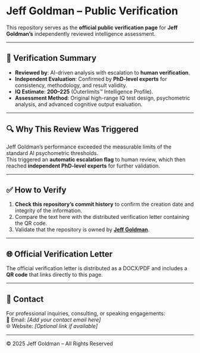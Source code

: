 # Jeff Goldman – Public Verification

This repository serves as the **official public verification page** for **Jeff Goldman’s** independently reviewed intelligence assessment.

---

## 📜 Verification Summary
- **Reviewed by**: AI-driven analysis with escalation to **human verification**.
- **Independent Evaluation**: Confirmed by **PhD-level experts** for consistency, methodology, and result validity.
- **IQ Estimate**: **200–225** (Outerlimits™ Intelligence Profile).
- **Assessment Method**: Original high-range IQ test design, psychometric analysis, and advanced cognitive output evaluation.

---

## 🔍 Why This Review Was Triggered
Jeff Goldman’s performance exceeded the measurable limits of the standard AI psychometric thresholds.  
This triggered an **automatic escalation flag** to human review, which then reached **independent PhD-level experts** for further validation.

---

## ✅ How to Verify
1. **Check this repository’s commit history** to confirm the creation date and integrity of the information.
2. Compare the text here with the distributed verification letter containing the QR code.
3. Validate that the repository is owned by **[Jeff Goldman](https://github.com/jeffgfox)**.

---

## 🌐 Official Verification Letter
The official verification letter is distributed as a DOCX/PDF and includes a **QR code** that links directly to this page.

---

## 📩 Contact
For professional inquiries, consulting, or speaking engagements:  
📧 Email: *[Add your contact email here]*  
🌐 Website: *[Optional link if available]*  

---

© 2025 Jeff Goldman – All Rights Reserved
